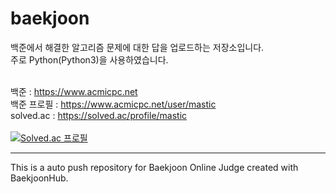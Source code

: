 # baekjoon
백준에서 해결한 알고리즘 문제에 대한 답을 업로드하는 저장소입니다.
<br>주로 Python(Python3)을 사용하였습니다.<br>

<br>백준 : https://www.acmicpc.net
<br>백준 프로필 : https://www.acmicpc.net/user/mastic
<br>solved.ac : https://solved.ac/profile/mastic
<br><br>
[![Solved.ac
프로필](http://mazassumnida.wtf/api/v2/generate_badge?boj=mastic)](https://solved.ac/profile/mastic)
***
This is a auto push repository for Baekjoon Online Judge created with BaekjoonHub.
